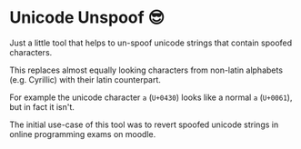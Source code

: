 # Unicode Unspoof 😎

Just a little tool that helps to un-spoof unicode strings that contain spoofed characters.

This replaces almost equally looking characters from non-latin alphabets (e.g. Cyrillic) with their latin counterpart.

For example the unicode character `a` (`U+0430`) looks like a normal `a` (`U+0061`), but in fact it isn't.

The initial use-case of this tool was to revert spoofed unicode strings in online programming exams on moodle.
